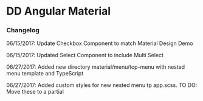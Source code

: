 # DD Angular Material
### Changelog

06/15/2017: Update Checkbox Component to match Material Design Demo

06/15/2017: Updated Select Component to include Multi Select

06/27/2017: Added new directory material/menu/top-menu with nested menu template and TypeScript

06/27/2017: Added custom styles for new nested menu tp app.scss.  TO DO: Move these to a partial




